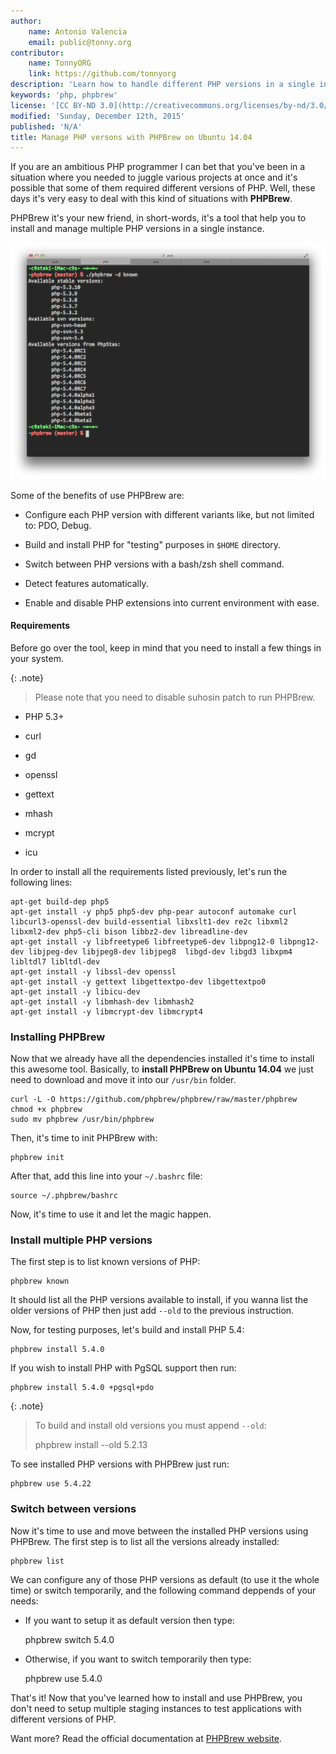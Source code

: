 ```yaml
---
author:
    name: Antonio Valencia
    email: public@tonny.org
contributor:
    name: TonnyORG
    link: https://github.com/tonnyorg
description: 'Learn how to handle different PHP versions in a single instance. This guide will teach you how to install and use PHPBrew to switch between different PHP versions.'
keywords: 'php, phpbrew'
license: '[CC BY-ND 3.0](http://creativecommons.org/licenses/by-nd/3.0/us/)'
modified: 'Sunday, December 12th, 2015'
published: 'N/A'
title: Manage PHP versons with PHPBrew on Ubuntu 14.04
---
```


If you are an ambitious PHP programmer I can bet that you've been in a situation where you needed to juggle various projects at once and it's possible that some of them required different versions of PHP. Well, these days it's very easy to deal with this kind of situations with **PHPBrew**.

PHPBrew it's your new friend, in short-words, it's a tool that help you to install and manage multiple PHP versions in a single instance.

[![PHPBrew](/docs/assets/phpbrew-preview-small.png)](/docs/assets/phpbrew-preview.png)

Some of the benefits of use PHPBrew are:

*   Configure each PHP version with different variants like, but not limited to: PDO, Debug.

*   Build and install PHP for "testing" purposes in `$HOME` directory.

*   Switch between PHP versions with a bash/zsh shell command.

*   Detect features automatically.

*   Enable and disable PHP extensions into current environment with ease.

#### Requirements

Before go over the tool, keep in mind that you need to install a few things in your system.

{: .note}
>
>Please note that you need to disable suhosin patch to run PHPBrew.

*   PHP 5.3+

*   curl

*   gd

*   openssl

*   gettext

*   mhash

*   mcrypt

*   icu

In order to install all the requirements listed previously, let's run the following lines:

    apt-get build-dep php5
    apt-get install -y php5 php5-dev php-pear autoconf automake curl libcurl3-openssl-dev build-essential libxslt1-dev re2c libxml2 libxml2-dev php5-cli bison libbz2-dev libreadline-dev
    apt-get install -y libfreetype6 libfreetype6-dev libpng12-0 libpng12-dev libjpeg-dev libjpeg8-dev libjpeg8  libgd-dev libgd3 libxpm4 libltdl7 libltdl-dev
    apt-get install -y libssl-dev openssl
    apt-get install -y gettext libgettextpo-dev libgettextpo0
    apt-get install -y libicu-dev
    apt-get install -y libmhash-dev libmhash2
    apt-get install -y libmcrypt-dev libmcrypt4

### Installing PHPBrew

Now that we already have all the dependencies installed it's time to install this awesome tool. Basically, to **install PHPBrew on Ubuntu 14.04** we just need to download and move it into our `/usr/bin` folder.

    curl -L -O https://github.com/phpbrew/phpbrew/raw/master/phpbrew
    chmod +x phpbrew
    sudo mv phpbrew /usr/bin/phpbrew

Then, it's time to init PHPBrew with:

    phpbrew init

After that, add this line into your `~/.bashrc` file:

    source ~/.phpbrew/bashrc

Now, it's time to use it and let the magic happen.

### Install multiple PHP versions

The first step is to list known versions of PHP:

    phpbrew known

It should list all the PHP versions available to install, if you wanna list the older versions of PHP then just add `--old` to the previous instruction.

Now, for testing purposes, let's build and install PHP 5.4:

    phpbrew install 5.4.0

If you wish to install PHP with PgSQL support then run:

    phpbrew install 5.4.0 +pgsql+pdo

{: .note}
>
>To build and install old versions you must append `--old`:
>
>   phpbrew install --old 5.2.13

To see installed PHP versions with PHPBrew just run:

    phpbrew use 5.4.22

### Switch between versions

Now it's time to use and move between the installed PHP versions using PHPBrew. The first step is to list all the versions already installed:

    phpbrew list

We can configure any of those PHP versions as default (to use it the whole time) or switch temporarily, and the following command deppends of your needs:

*   If you want to setup it as default version then type:

    phpbrew switch 5.4.0

*   Otherwise, if you want to switch temporarily then type:

    phpbrew use 5.4.0

That's it! Now that you've learned how to install and use PHPBrew, you don't need to setup multiple staging instances to test applications with different versions of PHP.

Want more? Read the official documentation at [PHPBrew website](http://phpbrew.github.io/phpbrew/).